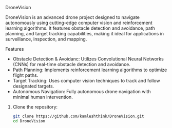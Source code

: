  DroneVision

DroneVision is an advanced drone project designed to navigate autonomously using cutting-edge computer vision and reinforcement learning algorithms. It features obstacle detection and avoidance, path planning, and target tracking capabilities, making it ideal for applications in surveillance, inspection, and mapping.

 Features

- Obstacle Detection & Avoidanc: Utilizes Convolutional Neural Networks (CNNs) for real-time obstacle detection and avoidance.
- Path Planning: Implements reinforcement learning algorithms to optimize flight paths.
- Target Tracking: Uses computer vision techniques to track and follow designated targets.
- Autonomous Navigation: Fully autonomous drone navigation with minimal human intervention.

 

1. Clone the repository:
   ```bash
   git clone https://github.com/kamleshthink/DroneVision.git
   cd DroneVision

